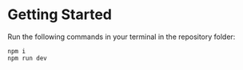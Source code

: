 # Getting Started

Run the following commands in your terminal in the repository folder:
```
npm i
npm run dev
```
